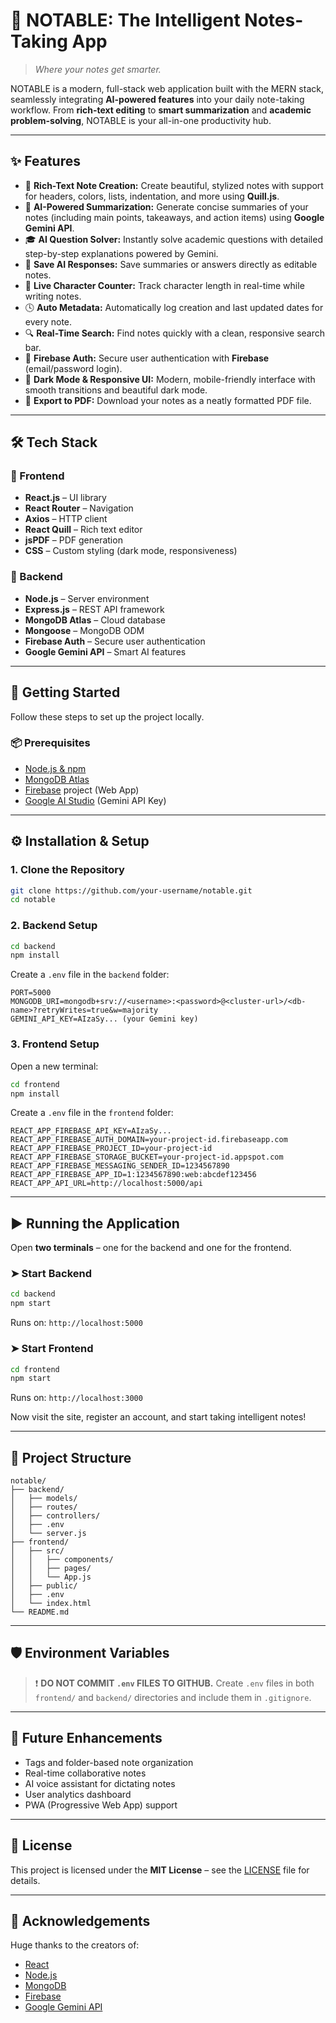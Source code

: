 
# 🧠 NOTABLE: The Intelligent Notes-Taking App

> *Where your notes get smarter.*

NOTABLE is a modern, full-stack web application built with the MERN stack, seamlessly integrating **AI-powered features** into your daily note-taking workflow. From **rich-text editing** to **smart summarization** and **academic problem-solving**, NOTABLE is your all-in-one productivity hub.

---

## ✨ Features

- 📝 **Rich-Text Note Creation:** Create beautiful, stylized notes with support for headers, colors, lists, indentation, and more using **Quill.js**.
- 🤖 **AI-Powered Summarization:** Generate concise summaries of your notes (including main points, takeaways, and action items) using **Google Gemini API**.
- 🎓 **AI Question Solver:** Instantly solve academic questions with detailed step-by-step explanations powered by Gemini.
- 💾 **Save AI Responses:** Save summaries or answers directly as editable notes.
- 🔢 **Live Character Counter:** Track character length in real-time while writing notes.
- 🕓 **Auto Metadata:** Automatically log creation and last updated dates for every note.
- 🔍 **Real-Time Search:** Find notes quickly with a clean, responsive search bar.
- 🔐 **Firebase Auth:** Secure user authentication with **Firebase** (email/password login).
- 🌙 **Dark Mode & Responsive UI:** Modern, mobile-friendly interface with smooth transitions and beautiful dark mode.
- 📄 **Export to PDF:** Download your notes as a neatly formatted PDF file.

---

## 🛠️ Tech Stack

### 🔹 Frontend

- **React.js** – UI library  
- **React Router** – Navigation  
- **Axios** – HTTP client  
- **React Quill** – Rich text editor  
- **jsPDF** – PDF generation  
- **CSS** – Custom styling (dark mode, responsiveness)  

### 🔹 Backend

- **Node.js** – Server environment  
- **Express.js** – REST API framework  
- **MongoDB Atlas** – Cloud database  
- **Mongoose** – MongoDB ODM  
- **Firebase Auth** – Secure user authentication  
- **Google Gemini API** – Smart AI features  

---

## 🚀 Getting Started

Follow these steps to set up the project locally.

### 📦 Prerequisites

- [Node.js & npm](https://nodejs.org/)
- [MongoDB Atlas](https://www.mongodb.com/cloud/atlas)
- [Firebase](https://firebase.google.com/) project (Web App)
- [Google AI Studio](https://aistudio.google.com/) (Gemini API Key)

---

## ⚙️ Installation & Setup

### 1. Clone the Repository

```bash
git clone https://github.com/your-username/notable.git
cd notable
````

### 2. Backend Setup

```bash
cd backend
npm install
```

Create a `.env` file in the `backend` folder:

```env
PORT=5000
MONGODB_URI=mongodb+srv://<username>:<password>@<cluster-url>/<db-name>?retryWrites=true&w=majority
GEMINI_API_KEY=AIzaSy... (your Gemini key)
```

### 3. Frontend Setup

Open a new terminal:

```bash
cd frontend
npm install
```

Create a `.env` file in the `frontend` folder:

```env
REACT_APP_FIREBASE_API_KEY=AIzaSy...
REACT_APP_FIREBASE_AUTH_DOMAIN=your-project-id.firebaseapp.com
REACT_APP_FIREBASE_PROJECT_ID=your-project-id
REACT_APP_FIREBASE_STORAGE_BUCKET=your-project-id.appspot.com
REACT_APP_FIREBASE_MESSAGING_SENDER_ID=1234567890
REACT_APP_FIREBASE_APP_ID=1:1234567890:web:abcdef123456
REACT_APP_API_URL=http://localhost:5000/api
```

---

## ▶️ Running the Application

Open **two terminals** – one for the backend and one for the frontend.

### ➤ Start Backend

```bash
cd backend
npm start
```

Runs on: `http://localhost:5000`

### ➤ Start Frontend

```bash
cd frontend
npm start
```

Runs on: `http://localhost:3000`

Now visit the site, register an account, and start taking intelligent notes!

---

## 📁 Project Structure

```
notable/
├── backend/
│   ├── models/
│   ├── routes/
│   ├── controllers/
│   ├── .env
│   └── server.js
├── frontend/
│   ├── src/
│   │   ├── components/
│   │   ├── pages/
│   │   └── App.js
│   ├── public/
│   ├── .env
│   └── index.html
└── README.md
```

---

## 🛡️ Environment Variables

> ❗ **DO NOT COMMIT `.env` FILES TO GITHUB.**
> Create `.env` files in both `frontend/` and `backend/` directories and include them in `.gitignore`.

---

## 🧪 Future Enhancements

* Tags and folder-based note organization
* Real-time collaborative notes
* AI voice assistant for dictating notes
* User analytics dashboard
* PWA (Progressive Web App) support

---

## 📄 License

This project is licensed under the **MIT License** – see the [LICENSE](./LICENSE) file for details.

---

## 🙏 Acknowledgements

Huge thanks to the creators of:

* [React](https://reactjs.org/)
* [Node.js](https://nodejs.org/)
* [MongoDB](https://www.mongodb.com/)
* [Firebase](https://firebase.google.com/)
* [Google Gemini API](https://aistudio.google.com/)

```

